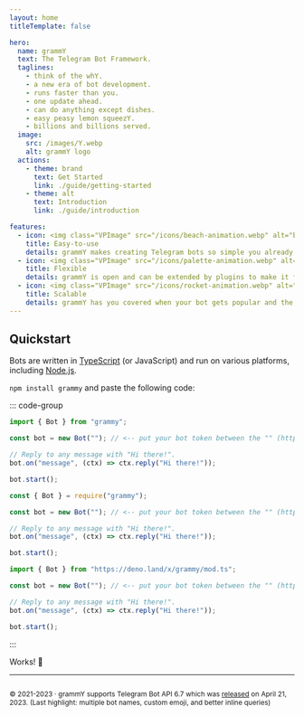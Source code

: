 ```yaml
---
layout: home
titleTemplate: false

hero:
  name: grammY
  text: The Telegram Bot Framework.
  taglines: 
    - think of the whY.
    - a new era of bot development.
    - runs faster than you.
    - one update ahead.
    - can do anything except dishes.
    - easy peasy lemon squeezY.
    - billions and billions served.
  image:
    src: /images/Y.webp
    alt: grammY logo
  actions:
    - theme: brand
      text: Get Started
      link: ./guide/getting-started
    - theme: alt
      text: Introduction
      link: ./guide/introduction

features:
  - icon: <img class="VPImage" src="/icons/beach-animation.webp" alt="beach animation" width="32" height="32">
    title: Easy-to-use
    details: grammY makes creating Telegram bots so simple you already know how to do it.
  - icon: <img class="VPImage" src="/icons/palette-animation.webp" alt="palette animation" width="32" height="32">
    title: Flexible
    details: grammY is open and can be extended by plugins to make it fit exactly your needs.
  - icon: <img class="VPImage" src="/icons/rocket-animation.webp" alt="rocket animation" width="32" height="32">
    title: Scalable
    details: grammY has you covered when your bot gets popular and the traffic increases.
---
```


<HomeContent>

## Quickstart

Bots are written in [TypeScript](https://www.typescriptlang.org) (or JavaScript) and run on various platforms, including [Node.js](https://nodejs.org).

`npm install grammy` and paste the following code:

::: code-group

```ts [TypeScript]
import { Bot } from "grammy";

const bot = new Bot(""); // <-- put your bot token between the "" (https://t.me/BotFather)

// Reply to any message with "Hi there!".
bot.on("message", (ctx) => ctx.reply("Hi there!"));

bot.start();
```

```js [JavaScript]
const { Bot } = require("grammy");

const bot = new Bot(""); // <-- put your bot token between the "" (https://t.me/BotFather)

// Reply to any message with "Hi there!".
bot.on("message", (ctx) => ctx.reply("Hi there!"));

bot.start();
```

```ts [Deno]
import { Bot } from "https://deno.land/x/grammy/mod.ts";

const bot = new Bot(""); // <-- put your bot token between the "" (https://t.me/BotFather)

// Reply to any message with "Hi there!".
bot.on("message", (ctx) => ctx.reply("Hi there!"));

bot.start();
```

:::

Works! :tada:

<footer id="home-footer">

---

<ClientOnly>
  <ThankYou :s="[
    'Thank you, ',
    '{name}',
    ', for being a contributor to grammY.',
    ', for creating grammY.'
  ]" />
</ClientOnly>

<div style="font-size: 0.75rem; display: flex; justify-content: center;">

© 2021-2023 &middot; grammY supports Telegram Bot API 6.7 which was [released](https://core.telegram.org/bots/api#april-21-2023) on April 21, 2023.
(Last highlight: multiple bot names, custom emoji, and better inline queries)

</div>
</footer>
<ClientOnly>
  <LanguagePopup />
</ClientOnly>
</HomeContent>
